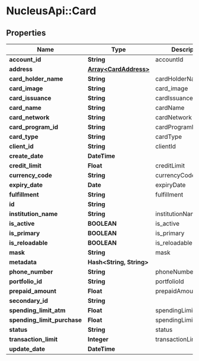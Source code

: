 # NucleusApi::Card

## Properties
Name | Type | Description | Notes
------------ | ------------- | ------------- | -------------
**account_id** | **String** | accountId | [optional] 
**address** | [**Array&lt;CardAddress&gt;**](CardAddress.md) |  | [optional] 
**card_holder_name** | **String** | cardHolderName | 
**card_image** | **String** | card_image | [optional] 
**card_issuance** | **String** | cardIssuance | 
**card_name** | **String** | cardName | 
**card_network** | **String** | cardNetwork | [optional] 
**card_program_id** | **String** | cardProgramId | [optional] 
**card_type** | **String** | cardType | 
**client_id** | **String** | clientId | 
**create_date** | **DateTime** |  | [optional] 
**credit_limit** | **Float** | creditLimit | [optional] 
**currency_code** | **String** | currencyCode | 
**expiry_date** | **Date** | expiryDate | [optional] 
**fulfillment** | **String** | fulfillment | [optional] 
**id** | **String** |  | [optional] 
**institution_name** | **String** | institutionName | 
**is_active** | **BOOLEAN** | is_active | [optional] 
**is_primary** | **BOOLEAN** | is_primary | [optional] 
**is_reloadable** | **BOOLEAN** | is_reloadable | [optional] 
**mask** | **String** | mask | [optional] 
**metadata** | **Hash&lt;String, String&gt;** |  | [optional] 
**phone_number** | **String** | phoneNumber | [optional] 
**portfolio_id** | **String** | portfolioId | [optional] 
**prepaid_amount** | **Float** | prepaidAmount | [optional] 
**secondary_id** | **String** |  | [optional] 
**spending_limit_atm** | **Float** | spendingLimitAtm | [optional] 
**spending_limit_purchase** | **Float** | spendingLimitPurchase | [optional] 
**status** | **String** | status | [optional] 
**transaction_limit** | **Integer** | transactionLimit | [optional] 
**update_date** | **DateTime** |  | [optional] 


